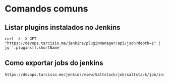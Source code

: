 # Comandos comuns

## Listar plugins instalados no Jenkins
```
curl -k -X GET "https://devops.tarcisio.me/jenkins/pluginManager/api/json?depth=1" | jq '.plugins[].shortName'
```
## Como exportar jobs do jenkins
```
https://devops.tarcisio.me/jenkins/view/Saltstack/job/saltstack/job/inventory_windows_patch/config.xml
```
